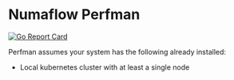 # Numaflow Perfman

[![Go Report Card](https://goreportcard.com/badge/github.com/numaproj-labs/numaflow-perfman)](https://goreportcard.com/report/github.com/numaproj-labs/numaflow-perfman)

Perfman assumes your system has the following already installed:
- Local kubernetes cluster with at least a single node
